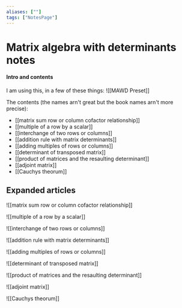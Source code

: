 ```yaml
---
aliases: [""]
tags: ["NotesPage"]
---
```


# Matrix algebra with determinants notes

#### Intro and contents
I am using this, in a few of these things:
![[MAWD Preset]]

The contents (the names arn't great but the book names arn't more precise):
- [[matrix sum row or column cofactor relationship]]
- [[multiple of a row by a scalar]]
- [[interchange of two rows or columns]]
- [[addition rule with matrix determinants]]
- [[adding multiples of rows or columns]]
- [[determinant of transposed matrix]]
- [[product of matrices and the resaulting determinant]]
- [[adjoint matrix]]
- [[Cauchys theorum]]

## Expanded articles
![[matrix sum row or column cofactor relationship]]

![[multiple of a row by a scalar]]

![[interchange of two rows or columns]]

![[addition rule with matrix determinants]]

![[adding multiples of rows or columns]]

![[determinant of transposed matrix]]

![[product of matrices and the resaulting determinant]]

![[adjoint matrix]]

![[Cauchys theorum]]